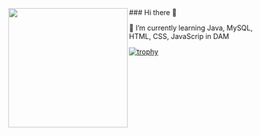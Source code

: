 <img align="left" height="240" src="https://static.wikia.nocookie.net/jimmyneutron/images/5/57/Jimmy_Neutron.png/revision/latest?cb=20180219044703">
### Hi there 👋

📒 I’m currently learning Java, MySQL, HTML, CSS, JavaScrip in DAM

[![trophy](https://github-profile-trophy.vercel.app/?username=MiguelDAD&title=Joined2020,Commits,Followers,Repositories)](https://github.com/ryo-ma/github-profile-trophy)

<!--
**MiguelDAD/MiguelDAD** is a ✨ _special_ ✨ repository because its `README.md` (this file) appears on your GitHub profile.

Here are some ideas to get you started:

- 🔭 I’m currently working on ...
- 🌱 I’m currently learning ...
- 👯 I’m looking to collaborate on ...
- 🤔 I’m looking for help with ...
- 💬 Ask me about ...
- 📫 How to reach me: ...
- 😄 Pronouns: ...
- ⚡ Fun fact: ...
-->
